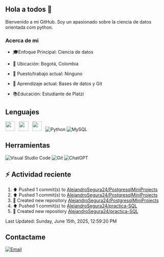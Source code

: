 ## Hola a todos 👋

Bienvenido a mi GitHub. Soy un apasionado sobre la ciencia de datos orientada com python.

### Acerca de mi

* 🎓Enfoque Principal: Ciencia de datos

* 📍 Ubicación: Bogotá, Colombia

* 💼 Puesto/trabajo actual: Ninguno

* 🌱 Aprendizaje actual: Bases de datos y Git

* 📚Educación: Estudiante de Platzi

## Lenguajes

<img style='height: 30px;' src="https://img.shields.io/badge/html5%20-%23e34f26.svg?&style=for-the-badge&logo=html5&logoColor=white"/>&nbsp;&nbsp; <img style='height: 30px;' src="https://img.shields.io/badge/css3%20-%231572B6.svg?&style=for-the-badge&logo=css3&logoColor=white" />&nbsp;&nbsp;
  <img style='height: 30px;' src="https://img.shields.io/badge/JavaScript-323330?style=for-the-badge&logo=javascript&logoColor=F7DF1E" />&nbsp;&nbsp; ![Python](https://img.shields.io/badge/Python-FFD43B?style=for-the-badge&logo=python&logoColor=blue) ![MySQL](https://img.shields.io/badge/MySQL-4479A1?style=for-the-badge&logo=mysql&logoColor=white)

## Herramientas

![Visual Studio Code](https://custom-icon-badges.demolab.com/badge/Visual%20Studio%20Code-0078d7.svg?style=for-the-badge&logo=vsc&logoColor=white) ![Git](https://img.shields.io/badge/GIT-E44C30?style=for-the-badge&logo=git&logoColor=white) ![ChatGPT](https://img.shields.io/badge/ChatGPT-74aa9c?style=for-the-badge&logo=openai&logoColor=white)

## :zap: Actividad reciente
<!--RECENT_ACTIVITY:start-->
1. ⬆️ Pushed 1 commit(s) to [AlejandroSegura24/PostgresqlMiniProjects](https://github.com/AlejandroSegura24/PostgresqlMiniProjects)<br>
2. ⬆️ Pushed 1 commit(s) to [AlejandroSegura24/PostgresqlMiniProjects](https://github.com/AlejandroSegura24/PostgresqlMiniProjects)<br>
3. 📔 Created new repository [AlejandroSegura24/PostgresqlMiniProjects](https://github.com/AlejandroSegura24/PostgresqlMiniProjects)<br>
4. ⬆️ Pushed 1 commit(s) to [AlejandroSegura24/practica-SQL](https://github.com/AlejandroSegura24/practica-SQL)<br>
5. 📔 Created new repository [AlejandroSegura24/practica-SQL](https://github.com/AlejandroSegura24/practica-SQL)<br>
<!--RECENT_ACTIVITY:end-->
<!--RECENT_ACTIVITY:last_update-->
Last Updated: Sunday, June 15th, 2025, 12:59:20 PM
<!--RECENT_ACTIVITY:last_update_end-->

## Contactame

[![Email](https://img.shields.io/badge/Gmail-D14836?style=for-the-badge&logo=gmail&logoColor=white)](mailto://davidalejandrocmbs@gmail.com)

